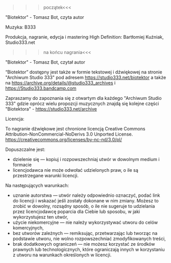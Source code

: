 >>>początek<<<

"Biotektor" - Tomasz Bot, czyta autor

Muzyka: B333

Produkcja, nagranie, edycja i mastering High Definition: Bartłomiej Kuźniak, Studio333.net


>>>na końcu nagrania<<<

"Biotektor" - Tomasz Bot, czytał autor

“Biotektor” dostępny jest także w formie tekstowej i dźwiękowej na stronie "Archiwum Studio 333" pod adresem 
https://studio333.net/biotektor 
a także na 
https://archive.org/details/@studio333_archives
i 
https://Studio333.bandcamp.com

Zapraszamy do zapoznania się z otwartym dla każdego "Archiwum Studio 333" gdzie oprócz wielu propozcji muzycznych znajdą się kolejne części "Biotektora" - https://studio333.net/archive


Licencja:

To nagranie dźwiękowe jest chronione licencją Creative Commons Attribution-NonCommercial-NoDerivs 3.0 Unported License.
https://creativecommons.org/licenses/by-nc-nd/3.0/pl/

Dopuszczalne jest:
- dzielenie się — kopiuj i rozpowszechniaj utwór w dowolnym medium i formacie
- licencjodawca nie może odwołać udzielonych praw, o ile są przestrzegane warunki licencji.

Na następujących warunkach:
- uznanie autorstwa — utwór należy odpowiednio oznaczyć, podać link do licencji i wskazać jeśli zostały dokonane w nim zmiany. Możesz to zrobić w dowolny, rozsądny sposób, o ile nie sugeruje to udzielania przez licencjodawcę poparcia dla Ciebie lub sposobu, w jaki wykorzystujesz ten utwór,
- użycie niekomercyjne — nie należy wykorzystywać utworu do celów komercyjnych,
- bez utworów zależnych — remiksując, przetwarzając lub tworząc na podstawie utworu, nie wolno rozpowszechniać zmodyfikowanych treści,
- brak dodatkowych ograniczeń — nie możesz korzystać ze środków prawnych lub technologicznych, które ograniczają innych w korzystaniu z utworu na warunkach określonych w licencji.
